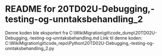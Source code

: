 # README for 20TD02U-Debugging,-testing-og-unntaksbehandling_2
Denne koden ble eksportert fra C:\WikiMigration\git\code_dump\20TD02U-Debugging,-testing-og-unntaksbehandling.md
Link til denne koden: C:\WikiMigration\git\code_repo\Python\20TD02U-Debugging,-testing-og-unntaksbehandling_2.py
